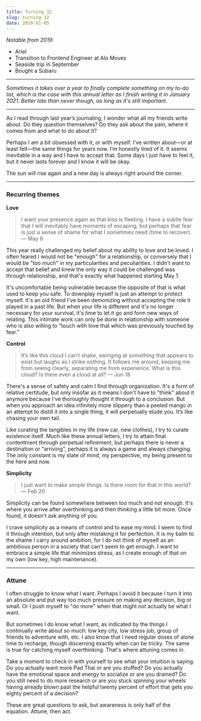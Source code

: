 ```yaml
---
title: Turning 32
slug: turning-32
date: 2020-01-05
---
```


*Notable from 2019:*

- Ariel
- Transition to Frontend Engineer at Alo Moves
- Seaside trip in September
- Bought a Subaru

---

*Sometimes it takes over a year to finally complete something on my to-do list, which is the case with this annual letter as I finish writing it in January 2021. Better late than never though, as long as it's still important.*

---

As I read through last year’s journaling, I wonder what all my friends write about. Do they question themselves? Do they ask about the pain, where it comes from and what to do about it?

Perhaps I am a bit obsessed with it, or with myself. I’ve written about—or at least felt—the same things for years now. I’m honestly tired of it. It seems inevitable in a way and I have to accept that. Some days I just have to feel it, but it never lasts forever and I know it will be okay.

The sun will rise again and a new day is always right around the corner.

---

### Recurring themes

**Love**

> I want your presence again as that kiss is fleeting. I have a subtle fear that I will inevitably have moments of escaping, but perhaps that fear is just a sense of shame for what I sometimes need (time to recover). — May 6

This year really challenged my belief about my ability to love and be loved. I often feared I would not be "enough" for a relationship, or conversely that I would be "too much" in my particularities and peculiarities. I didn't want to accept that belief and knew the only way it could be challenged was through relationship, and that's exactly what happened starting May 1.

It's uncomfortable being vulnerable because the opposite of that is what used to keep you safe. To downplay myself is just an attempt to protect myself. It's an old friend I've been demonizing without accepting the role it played in a past life. But when your life is different and it's no longer necessary for your survival, it's time to let it go and form new ways of relating. This intimate work can only be done in relationship with someone who is also willing to "touch with love that which was previously touched by fear."

**Control**

> It’s like this cloud I can’t shake, swinging at something that appears to exist but laughs as I strike nothing. It follows me around, keeping me from seeing clearly, separating me from experience. What is this cloud? Is there even a cloud at all? — Jun 18

There's a sense of safety and calm I find through organization. It's a form of relative certitude, but only insofar as it means I don't have to "think" about it anymore because I've thoroughly thought it through to a conclusion. But when you approach an idea infinitely more slippery than a peeled mango in an attempt to distill it into a single thing, it will perpetually elude you. It’s like chasing your own tail.

Like curating the tangibles in my life (new car, new clothes), I try to curate existence itself. Much like these annual letters, I try to attain final contentment through perpetual refinement, but perhaps there is never a destination or "arriving", perhaps it is always a game and always changing. The only constant is my state of mind, my perspective, my being present to the here and now.

**Simplicity**

> I just want to make simple things. Is there room for that in this world? — Feb 20

Simplicity can be found somewhere between too much and not enough. It's where you arrive after overthinking and then thinking a little bit more. Once found, it doesn't ask anything of you.

I crave simplicity as a means of control and to ease my mind. I seem to find it through intention, but only after mistaking it for perfection. It is my balm to the shame I carry around ambition, for I do not think of myself as an ambitious person in a society that can't seem to get enough. I want to embrace a simple life that minimizes stress, as I create enough of that on my own (low key, high maintenance).

---

### Attune

I often struggle to know what I want. Perhaps I avoid it because I turn it into an absolute and put way too much pressure on making any decision, big or small. Or I push myself to "do more" when that might not actually be what I want.

But sometimes I do know what I want, as indicated by the things I continually write about so much: low key city, low stress job, group of friends to adventure with, etc. I also know that I need regular doses of alone time to recharge, though discerning exactly when can be tricky. The same is true for catching myself overthinking. That's where attuning comes in.

Take a moment to check in with yourself to see what your intuition is saying. Do you actually want more Pad Thai or are you stuffed? Do you actually have the emotional space and energy to socialize or are you drained? Do you still need to do more research or are you stuck spinning your wheels having already blown past the helpful twenty percent of effort that gets you eighty percent of a decision?

These are great questions to ask, but awareness is only half of the equation. Attune, then act.
